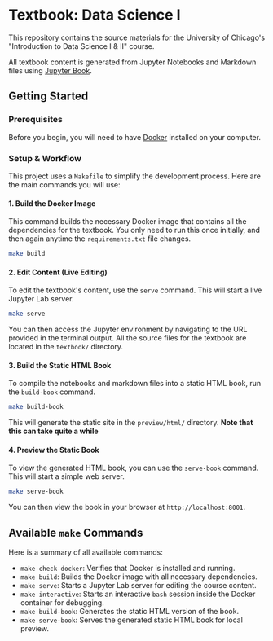 # Textbook: Data Science I

This repository contains the source materials for the University of Chicago's "Introduction to Data Science I & II" course.

All textbook content is generated from Jupyter Notebooks and Markdown files using [Jupyter Book](https://jupyterbook.org/).

## Getting Started

### Prerequisites

Before you begin, you will need to have [Docker](https://docs.docker.com/get-docker/) installed on your computer.

### Setup & Workflow

This project uses a `Makefile` to simplify the development process. Here are the main commands you will use:

#### 1. Build the Docker Image

This command builds the necessary Docker image that contains all the dependencies for the textbook. You only need to run this once initially, and then again anytime the `requirements.txt` file changes.

```bash
make build
```

#### 2. Edit Content (Live Editing)

To edit the textbook's content, use the `serve` command. This will start a live Jupyter Lab server.

```bash
make serve
```

You can then access the Jupyter environment by navigating to the URL provided in the terminal output. All the source files for the textbook are located in the `textbook/` directory.

#### 3. Build the Static HTML Book

To compile the notebooks and markdown files into a static HTML book, run the `build-book` command.

```bash
make build-book
```

This will generate the static site in the `preview/html/` directory. **Note that this can take quite a while**

#### 4. Preview the Static Book

To view the generated HTML book, you can use the `serve-book` command. This will start a simple web server.

```bash
make serve-book
```

You can then view the book in your browser at `http://localhost:8001`.

## Available `make` Commands

Here is a summary of all available commands:

- `make check-docker`: Verifies that Docker is installed and running.
- `make build`: Builds the Docker image with all necessary dependencies.
- `make serve`: Starts a Jupyter Lab server for editing the course content.
- `make interactive`: Starts an interactive `bash` session inside the Docker container for debugging.
- `make build-book`: Generates the static HTML version of the book.
- `make serve-book`: Serves the generated static HTML book for local preview. 